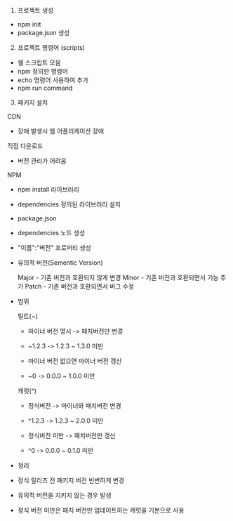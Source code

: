 1. 프로젝트 생성

- npm init
- package.json 생성

2. 프로젝트 명령어 (scripts)

- 쉘 스크립트 모음
- npm 정의한 명령어
- echo 명령어 사용하여 추가
- npm run command

3. 패키지 설치

CDN

- 장애 발생시 웹 어플리케이션 장애

직접 다운로드

- 버전 관리가 어려움

NPM

- npm install 라이브러리
- dependencies 정의된 라이브러리 설치

- package.json
- dependencies 노드 생성
- "이름":"버전" 프로퍼티 생성

- 유의적 버전(Sementic Version)

  Major - 기존 버전과 호환되지 않게 변경
  Minor - 기존 버전과 호환되면서 기능 추가
  Patch - 기존 버전과 호환되면서 버그 수정

- 범위

  틸트(~)

  - 마이너 버전 명시 -> 패치버전만 변경
  - ~1.2.3 -> 1.2.3 ~ 1.3.0 미만

  - 마이너 버전 없으면 마이너 버전 갱신
  - ~0 -> 0.0.0 ~ 1.0.0 미만

  캐럿(^)

  - 정식버전 -> 마이너와 패치버전 변경
  - ^1.2.3 -> 1.2.3 ~ 2.0.0 미만

  - 정식버전 미만 -> 패치버전만 갱신
  - ^0 -> 0.0.0 ~ 0.1.0 미만

- 정리
- 정식 릴리즈 전 패키지 버전 빈번하게 변경
- 유의적 버전을 지키지 않는 경우 발생
- 정식 버전 미만은 패치 버전만 업데이트하는 캐럿을 기본으로 사용
